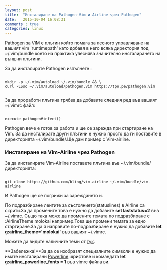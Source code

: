 ```yaml
---
layout: post
title:  "Инсталиране на Pathogen-Vim и Airline чрез Pathogen"
date:   2015-10-04 16:08:31
comments : true
categories: linux
---
```


Pathogen за ViM е плъгин който помага за лесното управляване на вашият vim 'runtimepath' като добавя в него всяка директория под ~/.vim/bundle което на практика улеснява значително инсталирането на външни плъгини.

За да инсталирате Pathogen изпълнете : 

<pre><code>
mkdir -p ~/.vim/autoload ~/.vim/bundle && \
curl -LSso ~/.vim/autoload/pathogen.vim https://tpo.pe/pathogen.vim

</code></pre>

За да проработи плъгина трябва да добавите следния ред във вашият ~/.vimrc файл:

<pre><code>
execute pathogen#infect()
</code></pre>

Pathogen вече е готов за работа и ще се зарежда при стартиране на Vim.
За да инсталирате други плъгини е нужно просто да ги поставите в директорията ~/.vim/bundle/.Ще дам пример с Vim-airline.


<h3>Инсталиране на Vim-Airline чрез Pathogen</h3>


За да инсталирате Vim-Airline поставете плъгина във ~/.vim/bundle/ директорията:

<pre><code>
git clone https://github.com/bling/vim-airline ~/.vim/bundle/vim-airline
</code></pre>

И Pathogen ще се погрижи за зареждането и.

По подразбиране лентите за състоянието(statuslines) в Airline са скрити.За да промените това е нужно да добавите **set laststatus=2** във  ~/.vimrc.
Също така може да промените темата по подразбиране с :AirlineTheme molokai например.Това ще промени темата за едно стартиране.За да я направите по-подразбиране е нужно да добавите **let g:airline_theme='molokai'** във вашият ~/.vimrc.

Можете да видите наличните теми от [тук](https://github.com/bling/vim-airline/wiki/Screenshots).


**Забележка!**За да се изобразят специалните символи е нужно да имате инсталирани [Powerline](https://github.com/powerline/fonts) шрифтове и командата **let g:airline_powerline_fonts = 1** във vimrc файла ви.